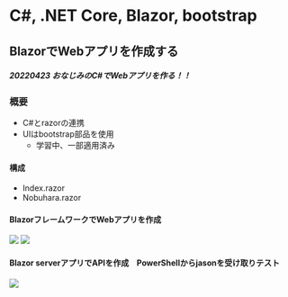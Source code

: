 # C#, .NET Core, Blazor, bootstrap

## BlazorでWebアプリを作成する
  ##### 20220423 おなじみのC#でWebアプリを作る！！
  
### 概要
  - C#とrazorの連携
  - UIはbootstrap部品を使用
    - 学習中、一部適用済み
#### 構成
  - Index.razor
  - Nobuhara.razor

#### BlazorフレームワークでWebアプリを作成
<img src="https://user-images.githubusercontent.com/88915966/173495403-ae6a84ec-9996-4ff7-9a26-67fd270e7faa.jpg">
<img src="https://user-images.githubusercontent.com/88915966/173495682-b5f60d93-e499-4e02-8ed9-442ea34133b5.jpg">

#### Blazor serverアプリでAPIを作成　PowerShellからjasonを受け取りテスト
<img src="https://user-images.githubusercontent.com/88915966/173499245-5faa0889-53ef-44ed-a56f-2f293e7d72e6.jpg">
